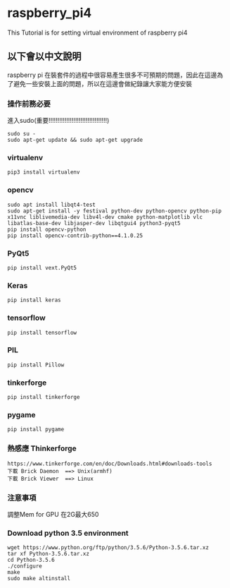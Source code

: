# raspberry_pi4
This Tutorial is for setting virtual environment of raspberry pi4 

## 以下會以中文說明
raspberry pi 在裝套件的過程中很容易產生很多不可預期的問題，因此在這邊為了避免一些安裝上面的問題，所以在這邊會做紀錄讓大家能方便安裝
### 操作前務必要
進入sudo(重要!!!!!!!!!!!!!!!!!!!!!!!!!!!!!!!!!) 

    sudo su -  
    sudo apt-get update && sudo apt-get upgrade
    
### virtualenv
    pip3 install virtualenv
### opencv 
    sudo apt install libqt4-test
    sudo apt-get install -y festival python-dev python-opencv python-pip x11vnc liblivemedia-dev libv4l-dev cmake python-matplotlib vlc libatlas-base-dev libjasper-dev libqtgui4 python3-pyqt5
    pip install opencv-python
    pip install opencv-contrib-python==4.1.0.25
### PyQt5
    pip install vext.PyQt5
### Keras
    pip install keras
### tensorflow
    pip install tensorflow
### PIL
    pip install Pillow
### tinkerforge
    pip install tinkerforge
### pygame
    pip install pygame
### 熱感應 Thinkerforge
    https://www.tinkerforge.com/en/doc/Downloads.html#downloads-tools
    下載 Brick Daemon  ==> Unix(armhf)
    下載 Brick Viewer  ==> Linux
    
### 注意事項
   調整Mem for GPU 在2G最大650
   
    
    
### Download python 3.5 environment
    wget https://www.python.org/ftp/python/3.5.6/Python-3.5.6.tar.xz
    tar xf Python-3.5.6.tar.xz
    cd Python-3.5.6
    ./configure
    make
    sudo make altinstall
